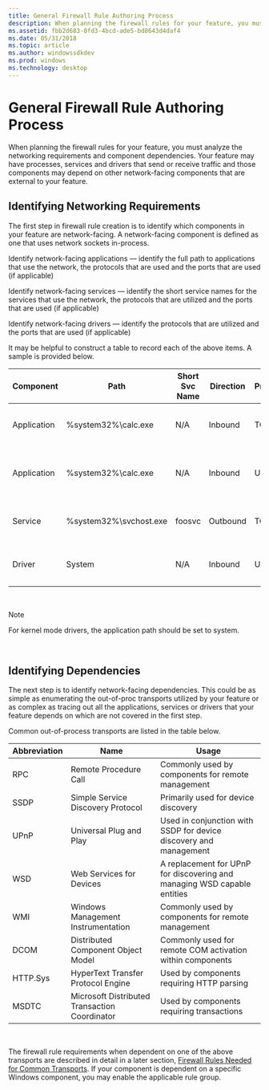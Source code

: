 ```yaml
---
title: General Firewall Rule Authoring Process
description: When planning the firewall rules for your feature, you must analyze the networking requirements and component dependencies.
ms.assetid: fbb2d683-0fd3-4bcd-ade5-bd8643d4daf4
ms.date: 05/31/2018
ms.topic: article
ms.author: windowssdkdev
ms.prod: windows
ms.technology: desktop
---
```


# General Firewall Rule Authoring Process

When planning the firewall rules for your feature, you must analyze the networking requirements and component dependencies. Your feature may have processes, services and drivers that send or receive traffic and those components may depend on other network-facing components that are external to your feature.

## Identifying Networking Requirements

The first step in firewall rule creation is to identify which components in your feature are network-facing. A network-facing component is defined as one that uses network sockets in-process.

Identify network-facing applications — identify the full path to applications that use the network, the protocols that are used and the ports that are used (if applicable)

Identify network-facing services — identify the short service names for the services that use the network, the protocols that are utilized and the ports that are used (if applicable)

Identify network-facing drivers — identify the protocols that are utilized and the ports that are used (if applicable)

It may be helpful to construct a table to record each of the above items. A sample is provided below.



| Component   | Path                    | Short Svc Name | Direction | Protocol | (UDP/TCP) Port | Group | Purpose                                        |
|-------------|-------------------------|----------------|-----------|----------|----------------|-------|------------------------------------------------|
| Application | %system32%\\calc.exe    | N/A            | Inbound   | TCP      | 13555          | Core  | Allow calculator to access web service         |
| Application | %system32%\\calc.exe    | N/A            | Inbound   | UDP      | 1466           | Admin | Allow calculator to discover other calculators |
| Service     | %system32%\\svchost.exe | foosvc         | Outbound  | TCP      | 38555          | Core  | Allow foosvc to send reports                   |
| Driver      | System                  | N/A            | Inbound   | UDP      | 4566           | Core  | Allow foo.sys to receive notifications         |



 

> [!Note]  
> For kernel mode drivers, the application path should be set to system.

 

## Identifying Dependencies

The next step is to identify network-facing dependencies. This could be as simple as enumerating the out-of-proc transports utilized by your feature or as complex as tracing out all the applications, services or drivers that your feature depends on which are not covered in the first step.

Common out-of-process transports are listed in the table below.



| Abbreviation | Name                                          | Usage                                                                    |
|--------------|-----------------------------------------------|--------------------------------------------------------------------------|
| RPC          | Remote Procedure Call                         | Commonly used by components for remote management                        |
| SSDP         | Simple Service Discovery Protocol             | Primarily used for device discovery                                      |
| UPnP         | Universal Plug and Play                       | Used in conjunction with SSDP for device discovery and management        |
| WSD          | Web Services for Devices                      | A replacement for UPnP for discovering and managing WSD capable entities |
| WMI          | Windows Management Instrumentation            | Commonly used by components for remote management                        |
| DCOM         | Distributed Component Object Model            | Commonly used for remote COM activation within components                |
| HTTP.Sys     | HyperText Transfer Protocol Engine            | Used by components requiring HTTP parsing                                |
| MSDTC        | Microsoft Distributed Transaction Coordinator | Used by components requiring transactions                                |



 

The firewall rule requirements when dependent on one of the above transports are described in detail in a later section, [Firewall Rules Needed for Common Transports](firewall-rules-needed-for-common-transports.md). If your component is dependent on a specific Windows component, you may enable the applicable rule group.

 

 




